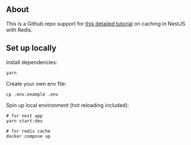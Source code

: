 ## About

This is a Github repo support for [this detailed tutorial](https://reeni.me/blogs/Redis---The-best-solution-for-caching-data-in-server-f40aea33cbd349a19dd17798f30e1682) on caching in NestJS with Redis.

## Set up locally

Install dependencies:

```
yarn
```

Create your own env file:

```
cp .env.example .env
```


Spin up local environment (hot reloading included):

```
# for nest app
yarn start:dev

# for redis cache
docker compose up
```
